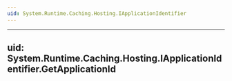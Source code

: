 ```yaml
---
uid: System.Runtime.Caching.Hosting.IApplicationIdentifier
---
```


---
uid: System.Runtime.Caching.Hosting.IApplicationIdentifier.GetApplicationId
---
